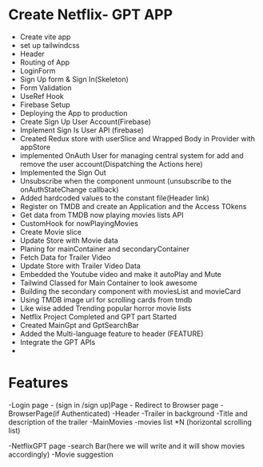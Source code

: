 # Create Netflix- GPT APP
   - Create vite app
   - set up tailwindcss
   - Header
   - Routing of App
   - LoginForm
   - Sign Up form & Sign In(Skeleton)
   - Form Validation
   - UseRef Hook
   - Firebase Setup
   - Deploying the App to production
   - Create Sign Up User Account(Firebase)
   - Implement Sign Is User API (firebase)
   - Created Redux store with userSlice and Wrapped Body in Provider with appStore
   -  implemented OnAuth User for managing central system for add and remove the user account(Dispatching the      Actions here)
   - Implemented the Sign Out
   - Unsubscribe when the component unmount (unsubscribe to the onAuthStateChange callback)
   - Added hardcoded values to the constant file(Header link)
   - Register on TMDB and create an Application and the Access TOkens
   - Get data from TMDB now playing movies lists API
   - CustomHook for nowPlayingMovies
   - Create Movie slice
   - Update Store with Movie data
   - Planing for mainContainer and secondaryContainer
   - Fetch Data for Trailer Video
   - Update Store with Trailer Video Data
   - Embedded the Youtube video and make it autoPlay and Mute
   - Tailwind Classed for Main Container to look awesome
   - Building the secondary component with moviesList and movieCard
   - Using TMDB image url for scrolling cards from tmdb
   - Like wise added Trending popular horror movie lists
   - Netflix Project Completed and GPT part Started
   - Created MainGpt and GptSearchBar
   - Added the Multi-language feature to header (FEATURE)
   - Integrate the GPT APIs
   -


 # Features
 -Login page
    - (sign in /sign up)Page
     - Redirect to Browser page
 -BrowserPage(if Authenticated)
   -Header
   -Trailer in background
   -Title and description of the trailer
   -MainMovies
     -movies list *N (horizontal scrolling list)

   -NetflixGPT page
     -search Bar(here we will write and it will show movies accordingly) 
     -Movie suggestion 